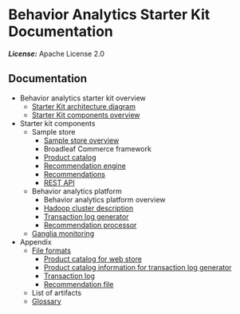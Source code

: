 Behavior Analytics Starter Kit Documentation
============================================

**_License:_** Apache License 2.0

Documentation
-------------

* Behavior analytics starter kit overview
    - [Starter Kit architecture diagram](docs/Developer-Guide--Architecture-diagram.md)
    - [Starter Kit components overview](docs/Developer-Guide--Behavior-Analytics-Starter-Kit--Components-Overview.md)
* Starter kit components
    - Sample store
        - [Sample store overview](docs/Developer-Guide--Web-Store--Overview.md)
        - Broadleaf Commerce framework
        - [Product catalog](docs/Developer-Guide--Web-Store--Product-Catalog.md)
        - [Recommendation engine](docs/Developer-Guide--Web-Store--Recommendation-Engine.md)
        - [Recommendations](docs/Developer-Guide--Web-Store--Recommendations.md)
        - [REST API](docs/Developer-Guide--Web-Store--REST-API.md)
    - Behavior analytics platform
        - Behavior analytics platform overview
        - [Hadoop cluster description](docs/Developer-Guide--Behavior-Analytics-Platform--Hadoop-cluster.md)
        - [Transaction log generator](docs/Developer-Guide--Behavior-Analytics-Platform--Transaction-Log-Generator.md)
        - [Recommendation processor](docs/Developer-Guide--Behavior-Analytics-Platform--Recommendation-Processor.md)
    - [Ganglia monitoring](docs/Developer-Guide--Behavior-Analytics-Platform--Ganglia-monitoring.md)
* Appendix
    - [File formats](docs/Developer-Guide--Appendix--File-Formats.md)
        - [Product catalog for web store](docs/Developer-Guide--Appendix--File-Formats.md#product-catalog-for-web-store)
        - [Product catalog information for transaction log generator](docs/Developer-Guide--Appendix--File-Formats.md#product-catalog-information-for-transaction-log-generator)
        - [Transaction log](docs/Developer-Guide--Appendix--File-Formats.md#transaction-log)
        - [Recommendation file](docs/Developer-Guide--Appendix--File-Formats.md#recommendations-file)
    - List of artifacts
    - [Glossary](docs/Developer-Guide--Glossary.md)
